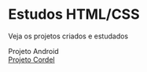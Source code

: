 # Estudos HTML/CSS 

Veja os projetos criados e estudados 

Projeto Android <a href="https:/ygorhenriquelima.github.io/projetos/Projeto_android/index.html"><br> 
Projeto Cordel <a href="https://ygorhenriquelima.github.io/projetos/projeto_cordel/index.html"><br>
